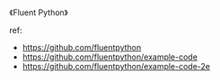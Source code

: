 《Fluent Python》



ref:
- https://github.com/fluentpython
- https://github.com/fluentpython/example-code
- https://github.com/fluentpython/example-code-2e
